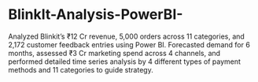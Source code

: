 # BlinkIt-Analysis-PowerBI-
Analyzed Blinkit’s ₹12 Cr revenue, 5,000 orders across 11 categories, and 2,172 customer feedback entries using Power BI. Forecasted demand for 6 months, assessed ₹3 Cr marketing spend across 4 channels, and performed detailed time series analysis by 4 different types of payment methods and 11 categories to guide strategy.   
